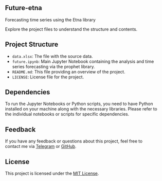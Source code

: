 ## Future-etna

Forecasting time series using the Etna library

Explore the project files to understand the structure and contents.

## Project Structure

- `data.xlsx`: The file with the source data.
- `future.ipynb`: Main Jupyter Notebook containing the analysis and time series forecasting via the prophet library.
- `README.md`: This file providing an overview of the project.
- `LICENSE`: License file for the project.

## Dependencies

To run the Jupyter Notebooks or Python scripts, you need to have Python installed on your machine along with the necessary libraries. Please refer to the individual notebooks or scripts for specific dependencies.

## Feedback

If you have any feedback or questions about this project, feel free to contact me via [Telegram](https://t.me/nikitaml) or [GitHub](https://github.com/Niktortik).


## License

This project is licensed under the [MIT License](LICENSE).
